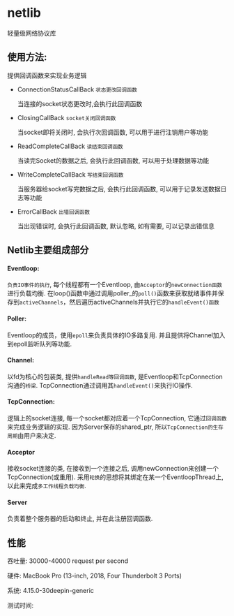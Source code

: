 # netlib
轻量级网络协议库

## 使用方法:
提供回调函数来实现业务逻辑

 - ConnectionStatusCallBack ``状态更改回调函数``
    
    当连接的socket状态更改时,会执行此回调函数

 - ClosingCallBack ``socket关闭回调函数``

    当socket即将关闭时, 会执行次回调函数, 可以用于进行注销用户等功能

 - ReadCompleteCallBack ``读结束回调函数``

    当读完Socket的数据之后, 会执行此回调函数, 可以用于处理数据等功能

 - WriteCompleteCallBack ``写结束回调函数``

    当服务器给socket写完数据之后, 会执行此回调函数, 可以用于记录发送数据日志等功能

 - ErrorCallBack ``出错回调函数``

    当出现错误时, 会执行此回调函数, 默认忽略, 如有需要, 可以记录出错信息

## Netlib主要组成部分

#### Eventloop:

``负责IO事件的执行``, 每个线程都有一个Eventloop, 由``Acceptor``的``newConnection函数``进行负载均衡. 在loop()函数中通过调用poller_的``poll()``函数来获取就绪事件并保存到``activeChannels``，然后遍历activeChannels并执行它的``handleEvent()函数``

#### Poller:

Eventloop的成员，使用``epoll``来负责具体的IO多路复用. 并且提供将Channel加入到epoll监听队列等功能.

#### Channel:

以fd为核心的包装类, 提供``handleRead等回调函数``, 是Eventloop和TcpConnection沟通的``桥梁``. TcpConnection通过调用其``handleEvent()``来执行IO操作.

#### TcpConnection:

逻辑上的socket连接, 每一个socket都对应着一个TcpConnection, 它通过``回调函数``来完成业务逻辑的实现. 因为Server保存的shared_ptr, 所以``TcpConnection的生存周期``由用户来决定.

#### Acceptor

接收socket连接的类, 在接收到一个连接之后, 调用newConnection来创建一个TcpConnection(或重用). 采用``轮换``的思想将其绑定在某一个EventloopThread上, 以此来完成``多工作线程负载均衡``.

#### Server

负责着整个服务器的启动和终止, 并在此注册回调函数.

## 性能

吞吐量: 30000-40000 request per second

硬件: MacBook Pro (13-inch, 2018, Four Thunderbolt 3 Ports)

系统: 4.15.0-30deepin-generic

测试时间: